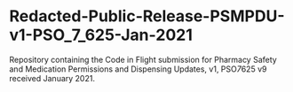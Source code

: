 # Redacted-Public-Release-PSMPDU-v1-PSO_7_625-Jan-2021
Repository containing the Code in Flight submission for Pharmacy Safety and Medication Permissions and Dispensing Updates, v1, PSO*7*625 v9 received January 2021.
